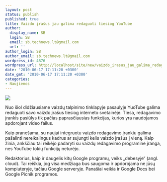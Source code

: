 ```yaml
---
layout: post
status: publish
published: true
title: Vaizdo įrašus jau galima redaguoti tiesiog YouTube
author:
  display_name: SB
  login: SB
  email: sb.technews.lt@gmail.com
  url: ''
author_login: SB
author_email: sb.technews.lt@gmail.com
wordpress_id: 4876
wordpress_url: http://localhost/site/new/vaizdo_irasus_jau_galima_redaguoti_tiesiog_youtube/
date: '2010-06-17 17:11:20 +0300'
date_gmt: '2010-06-17 17:11:20 +0300'
categories:
- Naujienos
---
```

<div class="imgright"><img src="http://t3.gstatic.com/images?q=tbn:uG9PhuBLX4dJJM:http://www.reptilezoo.org/zoo/media/files/youtube_logo.jpg"  /></div>
<p>Nuo šiol didžiausiame vaizdų talpinimo tinklapyje pasaulyje YuoTube galima redaguoti savo vaizdo įrašus tiesiog interneto svetainėje. Tiesa, redagavimo įrankis pasiūlys tik pačias paprasčiausias funkcijas, kurios yra naudojamos apdorojant video failus.</p>
<p>Kaip pranešama, su naujai integruotu vaizdo redagavimo įrankiu galima pašalinti nereikalingus kadrus ar sujungti kelis vaizdo įrašus į vieną. Kaip žinia, ankščiau tai reikėjo padaryti su vaizdų redagavimo programine įranga, nes YouTube tokių funkcijų neturėjo.</p>
<p>Redaktorius, kaip ir daugelis kitų Google programų, veiks „debesyje“ (angl. cloud). Tai reiškia, jog visa medžiaga bus saugoma ir apdorojama ne jūsų kompiuteryje, tačiau Google serveryje. Panašiai veikia ir Google Docs bei Google Picnik programos.<br /></p>
